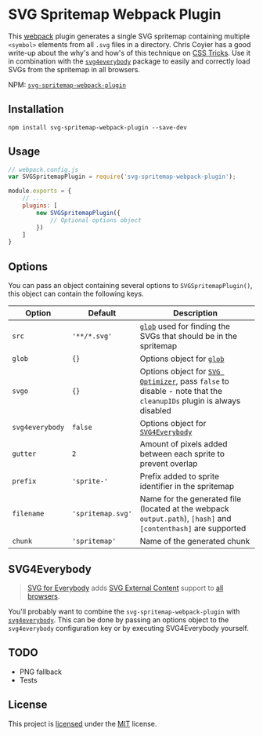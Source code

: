 # SVG Spritemap Webpack Plugin
This [webpack](https://webpack.github.io/) plugin generates a single SVG spritemap containing multiple `<symbol>` elements from all `.svg` files in a directory. Chris Coyier has a good write-up about the why's and how's of this technique on [CSS Tricks](https://css-tricks.com/svg-symbol-good-choice-icons/). Use it in combination with the [`svg4everybody`](https://github.com/jonathantneal/svg4everybody) package to easily and correctly load SVGs from the spritemap in all browsers.

NPM: [`svg-spritemap-webpack-plugin`](https://npmjs.com/package/svg-spritemap-webpack-plugin)

## Installation
```shell
npm install svg-spritemap-webpack-plugin --save-dev
```

## Usage
```js
// webpack.config.js
var SVGSpritemapPlugin = require('svg-spritemap-webpack-plugin');

module.exports = {
    // ...
    plugins: [
        new SVGSpritemapPlugin({
            // Optional options object
        })
    ]
}
```

## Options
You can pass an object containing several options to `SVGSpritemapPlugin()`, this object can contain the following keys.

| Option          | Default           | Description                                                                                                                                         |
| --------------- | ----------------- | --------------------------------------------------------------------------------------------------------------------------------------------------- |
| `src`           | `'**/*.svg'`      | [`glob`](http://npmjs.com/package/glob) used for finding the SVGs that should be in the spritemap                                                   |
| `glob`          | `{}`              | Options object for [`glob`](http://npmjs.com/package/glob#options)                                                                                  |
| `svgo`          | `{}`              | Options object for [`SVG Optimizer`](http://npmjs.com/package/svgo), pass `false` to disable - note that the `cleanupIDs` plugin is always disabled |
| `svg4everybody` | `false`           | Options object for [`SVG4Everybody`](https://www.npmjs.com/package/svg4everybody#usage)                                                             |
| `gutter`        | `2`               | Amount of pixels added between each sprite to prevent overlap                                                                                       |
| `prefix`        | `'sprite-'`       | Prefix added to sprite identifier in the spritemap                                                                                                  |
| `filename`      | `'spritemap.svg'` | Name for the generated file (located at the webpack `output.path`), `[hash]` and `[contenthash]` are supported                                      |
| `chunk`         | `'spritemap'`     | Name of the generated chunk                                                                                                                         |

## SVG4Everybody
> [SVG for Everybody](https://github.com/jonathantneal/svg4everybody) adds [SVG External Content](http://css-tricks.com/svg-sprites-use-better-icon-fonts/##Browser+Support) support to [all browsers](http://caniuse.com/svg).

You'll probably want to combine the `svg-spritemap-webpack-plugin` with [`svg4everybody`](https://github.com/jonathantneal/svg4everybody). This can be done by passing an options object to the `svg4everybody` configuration key or by executing SVG4Everybody yourself.

## TODO
- PNG fallback
- Tests

## License
This project is [licensed](LICENSE.md) under the [MIT](https://opensource.org/licenses/MIT) license.
